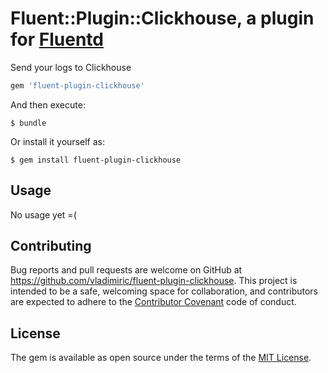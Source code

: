# Fluent::Plugin::Clickhouse, a plugin for [Fluentd](http://fluentd.org)

Send your logs to Clickhouse

```ruby
gem 'fluent-plugin-clickhouse'
```

And then execute:

    $ bundle

Or install it yourself as:

    $ gem install fluent-plugin-clickhouse

## Usage

No usage yet =(

## Contributing

Bug reports and pull requests are welcome on GitHub at https://github.com/vladimiric/fluent-plugin-clickhouse. This project is intended to be a safe, welcoming space for collaboration, and contributors are expected to adhere to the [Contributor Covenant](http://contributor-covenant.org) code of conduct.

## License

The gem is available as open source under the terms of the [MIT License](http://opensource.org/licenses/MIT).

